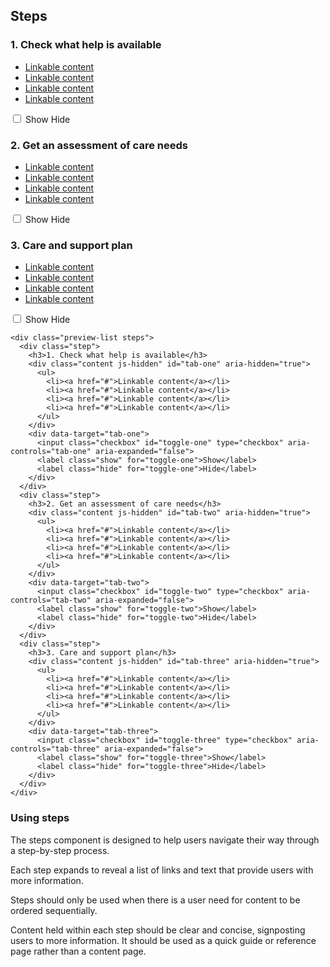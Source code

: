## Steps

<div class="preview-list steps">
  <div class="step">
    <h3>1. Check what help is available</h3>
    <div class="content js-hidden" id="tab-one" aria-hidden="true">
      <ul>
        <li><a href="#">Linkable content</a></li>
        <li><a href="#">Linkable content</a></li>
        <li><a href="#">Linkable content</a></li>
        <li><a href="#">Linkable content</a></li>
      </ul>
    </div>
    <div data-target="tab-one">
      <input class="checkbox" id="toggle-one" type="checkbox" aria-controls="tab-one" aria-expanded="false">
      <label class="show" for="toggle-one">Show</label>
      <label class="hide" for="toggle-one">Hide</label>
    </div>
  </div>
  <div class="step">
    <h3>2. Get an assessment of care needs</h3>
    <div class="content js-hidden" id="tab-two" aria-hidden="true">
      <ul>
        <li><a href="#">Linkable content</a></li>
        <li><a href="#">Linkable content</a></li>
        <li><a href="#">Linkable content</a></li>
        <li><a href="#">Linkable content</a></li>
      </ul>
    </div>
    <div data-target="tab-two">
      <input class="checkbox" id="toggle-two" type="checkbox" aria-controls="tab-two" aria-expanded="false">
      <label class="show" for="toggle-two">Show</label>
      <label class="hide" for="toggle-two">Hide</label>
    </div>
  </div>
  <div class="step">
    <h3>3. Care and support plan</h3>
    <div class="content js-hidden" id="tab-three" aria-hidden="true">
      <ul>
        <li><a href="#">Linkable content</a></li>
        <li><a href="#">Linkable content</a></li>
        <li><a href="#">Linkable content</a></li>
        <li><a href="#">Linkable content</a></li>
      </ul>
    </div>
    <div data-target="tab-three">
      <input class="checkbox" id="toggle-three" type="checkbox" aria-controls="tab-three" aria-expanded="false">
      <label class="show" for="toggle-three">Show</label>
      <label class="hide" for="toggle-three">Hide</label>
    </div>
  </div>
</div>

    <div class="preview-list steps">
      <div class="step">
        <h3>1. Check what help is available</h3>
        <div class="content js-hidden" id="tab-one" aria-hidden="true">
          <ul>
            <li><a href="#">Linkable content</a></li>
            <li><a href="#">Linkable content</a></li>
            <li><a href="#">Linkable content</a></li>
            <li><a href="#">Linkable content</a></li>
          </ul>
        </div>
        <div data-target="tab-one">
          <input class="checkbox" id="toggle-one" type="checkbox" aria-controls="tab-one" aria-expanded="false">
          <label class="show" for="toggle-one">Show</label>
          <label class="hide" for="toggle-one">Hide</label>
        </div>
      </div>
      <div class="step">
        <h3>2. Get an assessment of care needs</h3>
        <div class="content js-hidden" id="tab-two" aria-hidden="true">
          <ul>
            <li><a href="#">Linkable content</a></li>
            <li><a href="#">Linkable content</a></li>
            <li><a href="#">Linkable content</a></li>
            <li><a href="#">Linkable content</a></li>
          </ul>
        </div>
        <div data-target="tab-two">
          <input class="checkbox" id="toggle-two" type="checkbox" aria-controls="tab-two" aria-expanded="false">
          <label class="show" for="toggle-two">Show</label>
          <label class="hide" for="toggle-two">Hide</label>
        </div>
      </div>
      <div class="step">
        <h3>3. Care and support plan</h3>
        <div class="content js-hidden" id="tab-three" aria-hidden="true">
          <ul>
            <li><a href="#">Linkable content</a></li>
            <li><a href="#">Linkable content</a></li>
            <li><a href="#">Linkable content</a></li>
            <li><a href="#">Linkable content</a></li>
          </ul>
        </div>
        <div data-target="tab-three">
          <input class="checkbox" id="toggle-three" type="checkbox" aria-controls="tab-three" aria-expanded="false">
          <label class="show" for="toggle-three">Show</label>
          <label class="hide" for="toggle-three">Hide</label>
        </div>
      </div>
    </div>

### Using steps

The steps component is designed to help users navigate their way through a step-by-step process.

Each step expands to reveal a list of links and text that provide users with more information.

Steps should only be used when there is a user need for content to be ordered sequentially.

Content held within each step should be clear and concise, signposting users to more information. It should be used as a quick guide or reference page rather than a content page. 
